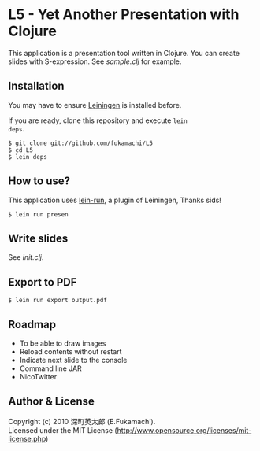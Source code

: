 # L5 - Yet Another Presentation with Clojure

This application is a presentation tool written in Clojure. You can create slides with S-expression. See _sample.clj_ for example.

## Installation

You may have to ensure [Leiningen](http://github.com/technomancy/leiningen) is installed before.

If you are ready, clone this repository and execute <code>lein deps</code>.

    $ git clone git://github.com/fukamachi/L5
    $ cd L5
    $ lein deps

## How to use?

This application uses [lein-run](http://github.com/sids/lein-run), a plugin of Leiningen, Thanks sids!

    $ lein run presen

## Write slides

See _init.clj_.

## Export to PDF

    $ lein run export output.pdf

## Roadmap

* To be able to draw images
* Reload contents without restart
* Indicate next slide to the console
* Command line JAR
* NicoTwitter

## Author & License

Copyright (c) 2010 深町英太郎 (E.Fukamachi).  
Licensed under the MIT License (http://www.opensource.org/licenses/mit-license.php)
